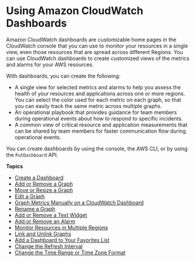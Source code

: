 # Using Amazon CloudWatch Dashboards<a name="CloudWatch_Dashboards"></a>

Amazon CloudWatch dashboards are customizable home pages in the CloudWatch console that you can use to monitor your resources in a single view, even those resources that are spread across different Regions\. You can use CloudWatch dashboards to create customized views of the metrics and alarms for your AWS resources\.

With dashboards, you can create the following:
+ A single view for selected metrics and alarms to help you assess the health of your resources and applications across one or more regions\. You can select the color used for each metric on each graph, so that you can easily track the same metric across multiple graphs\.
+ An operational playbook that provides guidance for team members during operational events about how to respond to specific incidents\.
+ A common view of critical resource and application measurements that can be shared by team members for faster communication flow during operational events\.

You can create dashboards by using the console, the AWS CLI, or by using the `PutDashboard` API\.

**Topics**
+ [Create a Dashboard](create_dashboard.md)
+ [Add or Remove a Graph](add_remove_graph_dashboard.md)
+ [Move or Resize a Graph](move_resize_graph_dashboard.md)
+ [Edit a Graph](edit_graph_dashboard.md)
+ [Graph Metrics Manually on a CloudWatch Dashboard](add_old_metrics_to_graph.md)
+ [Rename a Graph](rename_graph_dashboard.md)
+ [Add or Remove a Text Widget](add_remove_text_dashboard.md)
+ [Add or Remove an Alarm](add_remove_alarm_dashboard.md)
+ [Monitor Resources in Multiple Regions](cross_region_dashboard.md)
+ [Link and Unlink Graphs](link_unlink_graph_dashboard.md)
+ [Add a Dashboard to Your Favorites List](add-dashboard-to-favorites.md)
+ [Change the Refresh Interval](change_dashboard_refresh_interval.md)
+ [Change the Time Range or Time Zone Format](change_dashboard_time_format.md)